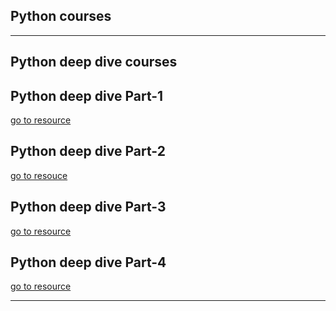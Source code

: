 ## Python courses

---
## Python deep dive courses

## Python deep dive Part-1
[go to resource](https://www.udemy.com/course/python-3-deep-dive-part-1/)

## Python deep dive Part-2
[go to resouce](https://www.udemy.com/course/python-3-deep-dive-part-2/)

## Python deep dive Part-3
[go to resource](https://www.udemy.com/course/python-3-deep-dive-part-3/)

## Python deep dive Part-4
[go to resource](https://www.udemy.com/course/python-3-deep-dive-part-3/)

---


